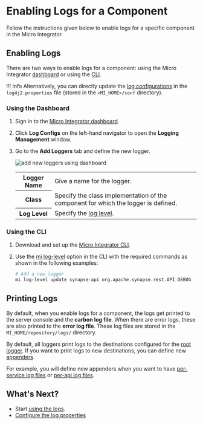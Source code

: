 # Enabling Logs for a Component

Follow the instructions given below to enable logs for a specific component in the Micro Integrator.

## Enabling Logs

There are two ways to enable logs for a component: using the Micro Integrator [dashboard](#using-the-dashboard) or using the [CLI](#using-the-cli).

!!! Info
    Alternatively, you can directly update the [log configurations](../configuring_log4j_properties) in the `log4j2.properties` file (stored in the `<MI_HOME>/conf` directory).

### Using the Dashboard

1.  Sign in to the [Micro Integrator dashboard](../../../administer-and-observe/working-with-monitoring-dashboard).
2.  Click <b>Log Configs</b> on the left-hand navigator to open the <b>Logging Management</b> window.
3.  Go to the <b>Add Loggers</b> tab and define the new logger.

    <img alt="add new loggers using dashboard" src="../../../assets/img/monitoring-dashboard/add-logger.png">

    <table>
        <tr>
            <th>
                Logger Name
            </th>
            <td>
                Give a name for the logger.
            </td>
        </tr>
        <tr>
            <th>
                Class
            </th>
            <td>
                Specify the class implementation of the component for which the logger is defined.
            </td>
        </tr>
        <tr>
            <th>
                Log Level
            </th>
            <td>
                Specify the <a href="../configuring_log4j_properties/#updating-the-log4j2-log-level">log level</a>.
            </td>
        </tr>
    </table>
 
### Using the CLI

1.  Download and set up the [Micro Integrator CLI](../../../administer-and-observe/using-the-command-line-interface/#installing-the-cli).
2.  Use the [mi log-level](../../../administer-and-observe/using-the-command-line-interface/#mi-log-level) option in the CLI with the required commands as shown in the following examples:

    ```bash
    # Add a new logger
    mi log-level update synapse-api org.apache.synapse.rest.API DEBUG
    ```

## Printing Logs

By default, when you enable logs for a component, the logs get printed to the server console and the <b>carbon log file</b>. When there are error logs, these are also printed to the <b>error log file</b>. These log files are stored in the `MI_HOME/repository/logs/` directory.

By default, all loggers print logs to the destinations configured for the [root logger](../configuring_log4j_properties/#root-logs). If you want to print logs to new destinations, you can define new [appenders](../configuring_log4j_properties/#log4j2-appenders). 

For example, you will define new appenders when you want to have [per-service log files](../../../develop/enabling-logs-for-services/) or [per-api log files](../../../develop/enabling-logs-for-api/).

## What's Next?

-   Start [using the logs](../../../administer-and-observe/logs/monitoring_logs).
-   [Configure the log properties](../configuring_log4j_properties)